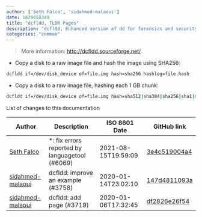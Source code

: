 ```yaml
---
author: ['Seth Falco', 'sidahmed-malaoui']
date: 1629050349
title: "dcfldd, TLDR Pages"
description: "dcfldd, Enhanced version of dd for forensics and security."
categories: "common"
---
```

> More information: <http://dcfldd.sourceforge.net/>.

- Copy a disk to a raw image file and hash the image using SHA256:

```bash
dcfldd if=/dev/disk_device of=file.img hash=sha256 hashlog=file.hash
```

- Copy a disk to a raw image file, hashing each 1 GB chunk:

```bash
dcfldd if=/dev/disk_device of=file.img hash=sha512|sha384|sha256|sha1|md5 hashlog=file.hash hashwindow=1G
```
List of changes to this documentation


Author | Description | ISO 8601 Date | GitHub link
------|-----|-----|-----
[Seth Falco](mailto:seth@falco.fun) | *: fix errors reported by languagetool (#6069) | 2021-08-15T19:59:09 | [3e4c519004a4](https://github.com/tldr-pages/tldr/commit/3e4c519004a471c861cdc609fd7239ee3355671c)
[sidahmed-malaoui](mailto:sb.malaoui@gmail.com) | dcfldd: improve an example (#3758) | 2020-01-14T23:02:10 | [147d4811093a](https://github.com/tldr-pages/tldr/commit/147d4811093ae11bf7a332d9561788332ac39c81)
[sidahmed-malaoui](mailto:sb.malaoui@gmail.com) | dcfldd: add page (#3719) | 2020-01-06T17:32:45 | [df2826e26f54](https://github.com/tldr-pages/tldr/commit/df2826e26f541f7c58710b4720632e38945108fd)

